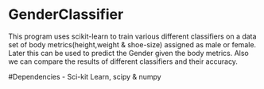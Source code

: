 # GenderClassifier
This program uses scikit-learn to train various different classifiers on a data set of body metrics(height,weight & shoe-size) assigned as male or female. Later this can be used to predict the Gender given the body metrics. Also we can compare the results of different classifiers and their accuracy.

#Dependencies - Sci-kit Learn, scipy & numpy
